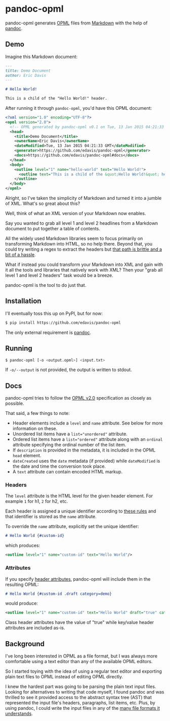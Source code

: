 pandoc-opml
===========

pandoc-opml generates [OPML] files from [Markdown] with the help of [pandoc].

[OPML]: http://dev.opml.org/spec2.html
[Markdown]: http://johnmacfarlane.net/pandoc/README.html#pandocs-markdown
[pandoc]: http://johnmacfarlane.net/pandoc/

Demo
----

Imagine this Markdown document:

```markdown
---
title: Demo Document
author: Eric Davis
---

# Hello World!

This is a child of the "Hello World!" header.
```

After running it through `pandoc-opml`, you'd have this OPML document:

```xml
<?xml version="1.0" encoding="UTF-8"?>
<opml version="2.0">
  <!-- OPML generated by pandoc-opml v0.1 on Tue, 13 Jan 2015 04:21:33 GMT -->
  <head>
    <title>Demo Document</title>
    <ownerName>Eric Davis</ownerName>
    <dateModified>Tue, 13 Jan 2015 04:21:33 GMT</dateModified>
    <generator>https://github.com/edavis/pandoc-opml</generator>
    <docs>https://github.com/edavis/pandoc-opml#docs</docs>
  </head>
  <body>
    <outline level="1" name="hello-world" text="Hello World!">
      <outline text="This is a child of the &quot;Hello World!&quot; header."/>
    </outline>
  </body>
</opml>
```

Alright, so I've taken the simplicity of Markdown and turned it into a
jumble of XML. What's so great about this?

Well, think of what an XML version of your Markdown now enables.

Say you wanted to grab all level 1 and level 2 headlines from a
Markdown document to put together a table of contents.

All the widely used Markdown libraries seem to focus primarily on
transforming Markdown into HTML, so no help there. Beyond that, you
could try writing a regex to extract the headers but [that path is
brittle and a bit of a hassle][jwz].

What if instead you could transform your Markdown into XML and gain
with it all the tools and libraries that natively work with XML? Then
your "grab all level 1 and level 2 headers" task would be a breeze.

pandoc-opml is the tool to do just that.

[jwz]: http://blog.codinghorror.com/regular-expressions-now-you-have-two-problems/

Installation
------------

I'll eventually toss this up on PyPI, but for now:

```bash
$ pip install https://github.com/edavis/pandoc-opml
```

The only external requirement is [pandoc].

Running
-------

```bash
$ pandoc-opml [-o <output.opml>] <input.txt>
```

If `-o/--output` is not provided, the output is written to stdout.

Docs
----

pandoc-opml tries to follow the [OPML v2.0][OPML] specification as
closely as possible.

That said, a few things to note:

- Header elements include a `level` and `name` attribute. See below for
  more information on these.
- Unordered list items have a `list="unordered"` attribute.
- Ordered list items have a `list="ordered"` attribute along with an
  `ordinal` attribute specifying the ordinal number of the list item.
- If `description` is provided in the metadata, it is included in the
  OPML `head` element.
- `dateCreated` uses the `date` metadata (if provided) while
  `dateModified` is the date and time the conversion took place.
- A `text` attribute can contain encoded HTML markup.

### Headers

The `level` attribute is the HTML level for the given header
element. For example `1` for h1, `2` for h2, etc.

Each header is assigned a unique identifier according to
[these rules][unique-ids] and that identifier is stored as the `name`
attribute.

To override the `name` attribute, explicitly set the unique identifier:

```markdown
# Hello World {#custom-id}
```

which produces:

```xml
<outline level="1" name="custom-id" text="Hello World"/>
```

### Attributes

If you specify [header attributes], pandoc-opml will include them in
the resulting OPML:

```markdown
# Hello World {#custom-id .draft category=demo}
```

would produce:

```xml
<outline level="1" name="custom-id" text="Hello World" draft="true" category="demo"/>
```

Class header attributes have the value of "true" while key/value
header attributes are included as-is.

[header attributes]: http://johnmacfarlane.net/pandoc/README.html#extension-header_attributes
[unique-ids]: http://johnmacfarlane.net/pandoc/README.html#extension-auto_identifiers

Background
----------

I've long been interested in OPML as a file format, but I was always
more comfortable using a text editor than any of the available OPML
editors.

So I started toying with the idea of using a regular text editor and
exporting plain text files to OPML instead of editing OPML
directly.

I knew the hardest part was going to be parsing the plain text input
files. Looking for alternatives to writing that code myself, I found
pandoc and was thrilled to see it provided access to the abstract
syntax tree (AST) that represented the input file's headers,
paragraphs, list items, etc. Plus, by using pandoc, I could write the
input files in any of the [many file formats it understands][inputs].

[inputs]: http://johnmacfarlane.net/pandoc/README.html#description
